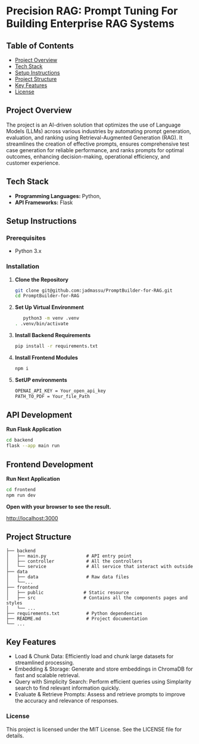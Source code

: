 # Precision RAG: Prompt Tuning For Building Enterprise RAG Systems

## Table of Contents

- [Project Overview](#project-overview)
- [Tech Stack](#tech-stack)
- [Setup Instructions](#setup-instructions)
- [Project Structure](#project-structure)
- [Key Features](#key-features)
- [License](#license)

## Project Overview

The project is an AI-driven solution that optimizes the use of Language Models (LLMs) across various industries by automating prompt generation, evaluation, and ranking using Retrieval-Augmented Generation (RAG). It streamlines the creation of effective prompts, ensures comprehensive test case generation for reliable performance, and ranks prompts for optimal outcomes, enhancing decision-making, operational efficiency, and customer experience.

## Tech Stack

- **Programming Languages:** Python,
- **API Frameworks:** Flask

## Setup Instructions

### Prerequisites

- Python 3.x

### Installation

1. **Clone the Repository**
   ```sh
   git clone git@github.com:jadmassu/PromptBuilder-for-RAG.git
   cd PromptBuilder-for-RAG
   ```
2. **Set Up Virtual Environment**

   ```sh
      python3 -m venv .venv
   . .venv/bin/activate
   ```

3. **Install Backend Requirements**

   ```sh
   pip install -r requirements.txt
   ```

4. **Install Frontend Modules**
   ```sh
   npm i
   ```
5. **SetUP environments**
   ```sh
   OPENAI_API_KEY = Your_open_api_key
   PATH_TO_PDF = Your_file_Path
   ```

## API Development

**Run Flask Application**

```sh
cd backend
flask --app main run
```

## Frontend Development

**Run Next Application**

```sh
cd frontend
npm run dev
```

**Open with your browser to see the result.**

[http://localhost:3000](http://localhost:3000)

## Project Structure

    ├── backend
    │   ├── main.py               # API entry point
    │   ├── controller            # All the controllers
    │   └── service               # All service that interact with outside
    ├── data
    │   ├── data       		      # Raw data files
    │   └──...
    ├── frontend
    │   ├── public               # Static resource
    │   ├── src                  # Contains all the components pages and styles
    │   └── ...
    ├── requirements.txt          # Python dependencies
    ├── README.md                 # Project documentation
    └── ...

## Key Features

* Load & Chunk Data: Efficiently load and chunk large datasets for streamlined processing.
* Embedding & Storage: Generate and store embeddings in ChromaDB for fast and scalable retrieval.
* Query with Simplicity Search: Perform efficient queries using Simplarity search to find relevant information quickly.
* Evaluate & Retrieve Prompts: Assess and retrieve prompts to improve the accuracy and relevance of responses.

### License

This project is licensed under the MIT License. See the LICENSE file for details.
